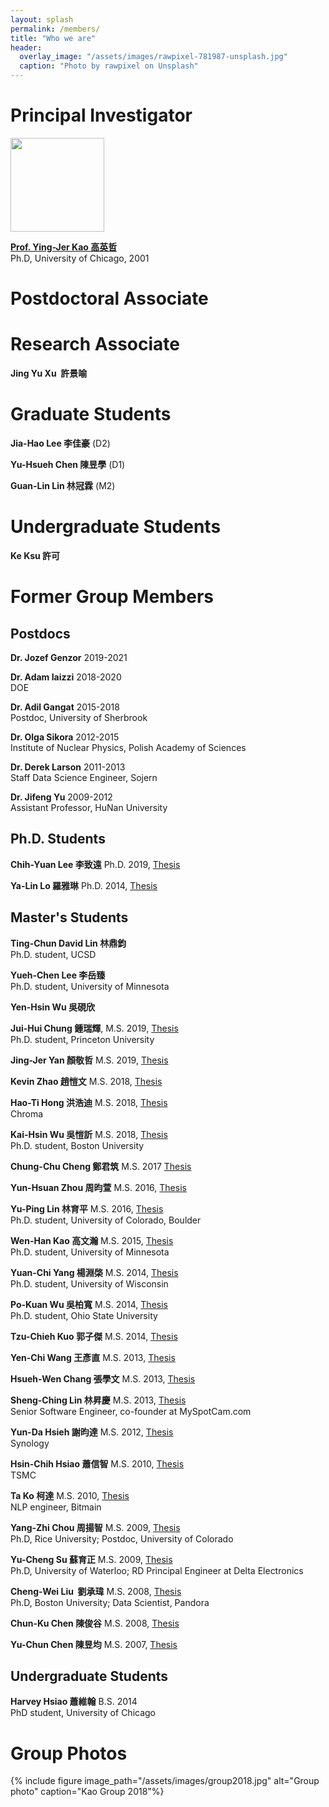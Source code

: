 ```yaml
---
layout: splash
permalink: /members/
title: "Who we are"
header:
  overlay_image: "/assets/images/rawpixel-781987-unsplash.jpg"
  caption: "Photo by rawpixel on Unsplash"
---
```



# Principal Investigator

 <img src="/assets/images/yjkao.jpg" height="150px" width="150px"  >

  [**Prof. Ying-Jer Kao 高英哲**](/yingjerkao/) <br> Ph.D, University of Chicago, 2001


# Postdoctoral Associate


# Research Associate

**Jing Yu Xu  許景喻**

# Graduate Students

**Jia-Hao Lee 李佳豪** (D2)

**Yu-Hsueh Chen 陳昱學** (D1)

**Guan-Lin Lin 林冠霖** (M2)


# Undergraduate Students

**Ke Ksu 許可**

# Former Group Members

## Postdocs

**Dr. Jozef Genzor** 2019-2021

**Dr. Adam Iaizzi** 2018-2020 <br> DOE

**Dr. Adil Gangat** 2015-2018 <br> Postdoc, University of Sherbrook

**Dr. Olga Sikora** 2012-2015 <br> Institute of Nuclear Physics, Polish Academy of Sciences

**Dr. Derek Larson** 2011-2013 <br> Staff Data Science Engineer, Sojern

**Dr. Jifeng Yu** 2009-2012 <br> Assistant Professor, HuNan University

## Ph.D. Students

**Chih-Yuan Lee 李致遠** Ph.D. 2019, [Thesis](http://www.airitilibrary.com/Publication/alDetailedMesh1?DocID=U0001-1308201923354000)

**Ya-Lin Lo 羅雅琳** Ph.D. 2014, [Thesis](http://www.airitilibrary.com/Publication/alDetailedMesh1?DocID=U0001-1402201413393700)

## Master's Students

**Ting-Chun David Lin 林鼎鈞** <br> Ph.D. student, UCSD

**Yueh-Chen Lee 李岳臻** <br> Ph.D. student, University of Minnesota

**Yen-Hsin Wu 吳硯欣**

**Jui-Hui Chung 鍾瑞輝**, M.S. 2019, [Thesis](http://www.airitilibrary.com/Publication/alDetailedMesh1?DocID=U0001-1308201911222900) <br> Ph.D. student, Princeton University

**Jing-Jer Yan 顏敬哲** M.S. 2019, [Thesis](http://www.airitilibrary.com/Publication/alDetailedMesh1?DocID=U0001-1108201922360300)

**Kevin Zhao 趙愷文** M.S. 2018, [Thesis](http://www.airitilibrary.com/Publication/alDetailedMesh1?DocID=U0001-3007201823591500)

**Hao-Ti Hong 洪浩迪** M.S. 2018, [Thesis](http://www.airitilibrary.com/Publication/alDetailedMesh1?DocID=U0001-0808201814024600) <br> Chroma

**Kai-Hsin Wu 吳愷訢** M.S. 2018, [Thesis](http://www.airitilibrary.com/Publication/alDetailedMesh1?DocID=U0001-2307201812462500) <br> Ph.D. student, Boston University

**Chung-Chu Cheng 鄭君筑** M.S. 2017 [Thesis](http://www.airitilibrary.com/Publication/alDetailedMesh1?DocID=U0001-2707201717374800)

**Yun-Hsuan Zhou 周昀萱** M.S. 2016, [Thesis](http://www.airitilibrary.com/Publication/alDetailedMesh1?DocID=U0001-0408201615520800)

**Yu-Ping Lin 林育平** M.S. 2016, [Thesis](http://www.airitilibrary.com/Publication/alDetailedMesh1?DocID=U0001-0507201611483500)<br> Ph.D. student, University of Colorado, Boulder

**Wen-Han Kao 高文瀚** M.S. 2015, [Thesis](http://www.airitilibrary.com/Publication/alDetailedMesh1?DocID=U0001-1708201507570100) <br> Ph.D. student, University of Minnesota

**Yuan-Chi Yang 楊淵棨** M.S. 2014, [Thesis](http://www.airitilibrary.com/Publication/alDetailedMesh1?DocID=U0001-1106201410543500) <br> Ph.D. student, University of Wisconsin

**Po-Kuan Wu 吳柏寬** M.S. 2014, [Thesis](http://www.airitilibrary.com/Publication/alDetailedMesh1?DocID=U0001-2907201416455600) <br> Ph.D. student, Ohio State University

**Tzu-Chieh Kuo 郭子傑** M.S. 2014, [Thesis](http://www.airitilibrary.com/Publication/alDetailedMesh1?DocID=U0001-2607201416193500)

**Yen-Chi Wang 王彥直** M.S. 2013, [Thesis](http://www.airitilibrary.com/Publication/alDetailedMesh1?DocID=U0001-1807201310040000)

**Hsueh-Wen Chang 張學文** M.S. 2013, [Thesis](http://www.airitilibrary.com/Publication/alDetailedMesh1?DocID=U0001-1406201322471000)

**Sheng-Ching Lin 林昇慶** M.S. 2013, [Thesis](http://www.airitilibrary.com/Publication/alDetailedMesh1?DocID=U0001-2506201315335600) <br> Senior Software Engineer, co-founder at MySpotCam.com

**Yun-Da Hsieh 謝昀達** M.S. 2012, [Thesis](http://www.airitilibrary.com/Publication/alDetailedMesh1?DocID=U0001-0908201218425500) <br> Synology

**Hsin-Chih Hsiao 蕭信智** M.S. 2010, [Thesis](http://www.airitilibrary.com/Publication/alDetailedMesh1?DocID=U0001-1201201018182300) <br> TSMC

**Ta Ko 柯達** M.S. 2010, [Thesis](http://www.airitilibrary.com/Publication/alDetailedMesh1?DocID=U0001-2907201018154700) <br> NLP engineer, Bitmain

**Yang-Zhi Chou 周揚智** M.S. 2009, [Thesis](http://www.airitilibrary.com/Publication/alDetailedMesh1?DocID=U0001-0907200915541700) <br> Ph.D, Rice University; Postdoc, University of Colorado

**Yu-Cheng Su 蘇育正** M.S. 2009, [Thesis](http://www.airitilibrary.com/Publication/alDetailedMesh1?DocID=U0001-0107200915232600) <br> Ph.D, University of Waterloo; RD Principal Engineer at Delta Electronics

**Cheng-Wei Liu  劉承瑋** M.S. 2008, [Thesis](http://www.airitilibrary.com/Publication/alDetailedMesh1?DocID=U0001-0707200816523200) <br> Ph.D, Boston University; Data Scientist, Pandora

**Chun-Ku Chen 陳俊谷** M.S. 2008, [Thesis](http://www.airitilibrary.com/Publication/alDetailedMesh1?DocID=U0001-2801200819153500)

**Yu-Chun Chen 陳昱均** M.S. 2007, [Thesis](http://www.airitilibrary.com/Publication/alDetailedMesh1?DocID=U0001-0107200710570600)

## Undergraduate Students

**Harvey Hsiao 蕭維翰** B.S. 2014 <br> PhD student, University of Chicago



# Group Photos
{% include figure image_path="/assets/images/group2018.jpg" alt="Group photo" caption="Kao Group 2018"%}
